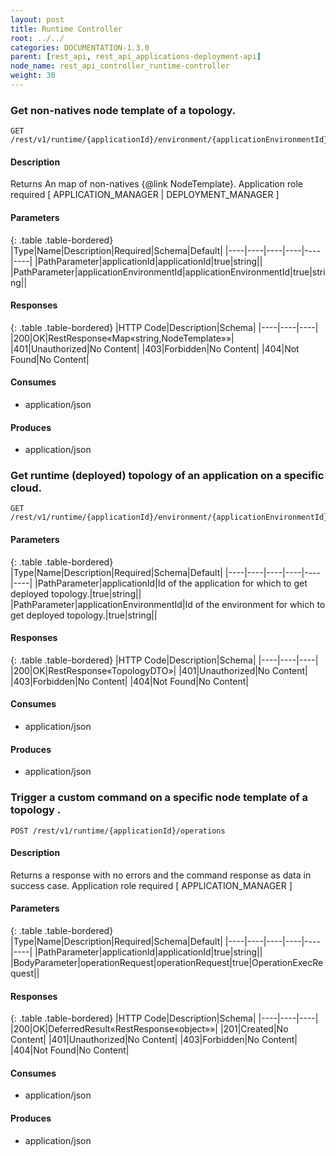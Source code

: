```yaml
---
layout: post
title: Runtime Controller
root: ../../
categories: DOCUMENTATION-1.3.0
parent: [rest_api, rest_api_applications-deployment-api]
node_name: rest_api_controller_runtime-controller
weight: 30
---
```


### Get non-natives node template of a topology.
```
GET /rest/v1/runtime/{applicationId}/environment/{applicationEnvironmentId}/nonNatives
```

#### Description

Returns An map of non-natives {@link NodeTemplate}. Application role required [ APPLICATION_MANAGER | DEPLOYMENT_MANAGER ]

#### Parameters

{: .table .table-bordered}
|Type|Name|Description|Required|Schema|Default|
|----|----|----|----|----|----|
|PathParameter|applicationId|applicationId|true|string||
|PathParameter|applicationEnvironmentId|applicationEnvironmentId|true|string||


#### Responses

{: .table .table-bordered}
|HTTP Code|Description|Schema|
|----|----|----|
|200|OK|RestResponse«Map«string,NodeTemplate»»|
|401|Unauthorized|No Content|
|403|Forbidden|No Content|
|404|Not Found|No Content|


#### Consumes

* application/json

#### Produces

* application/json

### Get runtime (deployed) topology of an application on a specific cloud.
```
GET /rest/v1/runtime/{applicationId}/environment/{applicationEnvironmentId}/topology
```

#### Parameters

{: .table .table-bordered}
|Type|Name|Description|Required|Schema|Default|
|----|----|----|----|----|----|
|PathParameter|applicationId|Id of the application for which to get deployed topology.|true|string||
|PathParameter|applicationEnvironmentId|Id of the environment for which to get deployed topology.|true|string||


#### Responses

{: .table .table-bordered}
|HTTP Code|Description|Schema|
|----|----|----|
|200|OK|RestResponse«TopologyDTO»|
|401|Unauthorized|No Content|
|403|Forbidden|No Content|
|404|Not Found|No Content|


#### Consumes

* application/json

#### Produces

* application/json

### Trigger a custom command on a specific node template of a topology .
```
POST /rest/v1/runtime/{applicationId}/operations
```

#### Description

Returns a response with no errors and the command response as data in success case. Application role required [ APPLICATION_MANAGER ]

#### Parameters

{: .table .table-bordered}
|Type|Name|Description|Required|Schema|Default|
|----|----|----|----|----|----|
|PathParameter|applicationId|applicationId|true|string||
|BodyParameter|operationRequest|operationRequest|true|OperationExecRequest||


#### Responses

{: .table .table-bordered}
|HTTP Code|Description|Schema|
|----|----|----|
|200|OK|DeferredResult«RestResponse«object»»|
|201|Created|No Content|
|401|Unauthorized|No Content|
|403|Forbidden|No Content|
|404|Not Found|No Content|


#### Consumes

* application/json

#### Produces

* application/json

